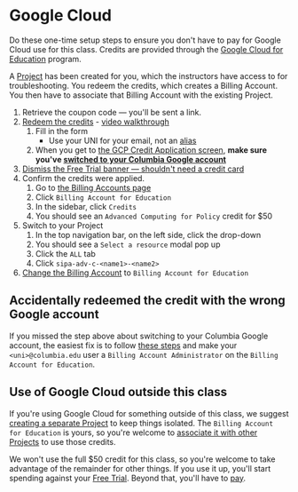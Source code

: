 # Google Cloud

Do these one-time setup steps to ensure you don't have to pay for Google Cloud use for this class. Credits are provided through the [Google Cloud for Education](https://cloud.google.com/edu/faculty) program.

A [Project](https://cloud.google.com/docs/overview#projects) has been created for you, which the instructors have access to for troubleshooting. You redeem the credits, which creates a Billing Account. You then have to associate that Billing Account with the existing Project.

1. Retrieve the coupon code — you'll be sent a link.
1. [Redeem the credits](https://cloud.google.com/billing/docs/how-to/edu-grants#redeem) - [video walkthrough](https://www.youtube.com/watch?v=2AnX7BX-qew)
   1. Fill in the form
      - Use your UNI for your email, not an [alias](https://www.cuit.columbia.edu/email/email-aliases)
   1. When you get to [the GCP Credit Application screen](https://console.cloud.google.com/education), **make sure you've [switched to your Columbia Google account](https://support.google.com/docs/answer/2405894)**
1. [Dismiss the Free Trial banner — shouldn't need a credit card](https://services.google.com/fh/files/helpcenter/cloud_edu_free_trial_warning.pdf)
1. Confirm the credits were applied.
   1. Go to [the Billing Accounts page](https://console.cloud.google.com/billing?organizationId=819335046878)
   1. Click `Billing Account for Education`
   1. In the sidebar, click `Credits`
   1. You should see an `Advanced Computing for Policy` credit for $50
1. Switch to your Project
   1. In the top navigation bar, on the left side, click the drop-down
   1. You should see a `Select a resource` modal pop up
   1. Click the `ALL` tab
   1. Click `sipa-adv-c-<name1>-<name2>`
1. [Change the Billing Account](https://cloud.google.com/billing/docs/how-to/modify-project#how-to-change-ba) to `Billing Account for Education`

## Accidentally redeemed the credit with the wrong Google account

If you missed the step above about switching to your Columbia Google account, the easiest fix is to follow [these steps](https://cloud.google.com/billing/docs/how-to/grant-access-to-billing#update-cloud-billing-permissions) and make your `<uni>@columbia.edu` user a `Billing Account Administrator` on the `Billing Account for Education`.

## Use of Google Cloud outside this class

If you're using Google Cloud for something outside of this class, we suggest [creating a separate Project](https://cloud.google.com/resource-manager/docs/creating-managing-projects) to keep things isolated. The `Billing Account for Education` is yours, so you're welcome to [associate it with other Projects](https://cloud.google.com/billing/docs/how-to/modify-project#how-to-change-ba) to use those credits.

We won't use the full $50 credit for this class, so you're welcome to take advantage of the remainder for other things. If you use it up, you'll start spending against your [Free Trial](https://cloud.google.com/free). Beyond that, you'll have to [pay](https://cloud.google.com/billing/docs/how-to/payment-methods).
